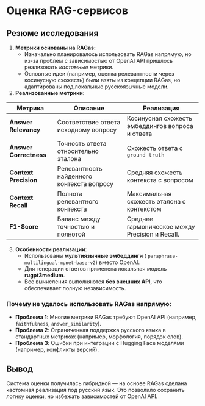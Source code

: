 # Оценка RAG-сервисов

## Резюме исследования
1. **Метрики основаны на RAGas:**   
    - Изначально планировалось использовать RAGas напрямую, но из-за проблем с зависимостью от OpenAI API пришлось реализовать *кастомные* метрики.   
    - Основные идеи (например, оценка релевантности через косинусную схожесть) были взяты из концепции RAGas, но адаптированы под локальные русскоязычные модели.   
2. **Реализованные метрики**:   

|Метрика | Описание | Реализация |
|--------|----------|------------|
|   **Answer Relevancy** | Соответствие ответа исходному вопросу      | Косинусная схожесть эмбеддингов вопроса и ответа |
| **Answer Correctness** | Точность ответа относительно эталона       | Схожесть ответа с `ground truth` |
|  **Context Precision** | Релевантность найденного контекста вопросу | Средняя схожесть контекста с вопросом |
|     **Context Recall** | Полнота релевантного контекста             |  Максимальная схожесть эталона с контекстом |
|  **F1-Score**          | Баланс между точностью и полнотой          | Среднее гармоническое между Precision и Recall. |


3. **Особенности реализации**:   
    - Использованы **мультиязычные эмбеддинги** ( `paraphrase-multilingual-mpnet-base-v2`) вместо OpenAI.   
    - Для генерации ответов применена локальная модель **rugpt3medium**.   
    - Все вычисления выполняются **без внешних API**, что обеспечивает полную независимость.   
   
### Почему не удалось использовать RAGas напрямую:   
- **Проблема 1**: Многие метрики RAGas требуют OpenAI API (например, `faithfulness`, `answer_similarity`).   
- **Проблема 2**: Ограниченная поддержка русского языка в стандартных метриках (например, морфология, порядок слов).   
- **Проблема 3**: Ошибки при интеграции с Hugging Face моделями (например, конфликты версий).   
   
## Вывод   
Система оценки получилась гибридной — на основе RAGas сделана кастомная реализация под русский язык. Это позволило сохранить логику оценки, но избежать зависимостей от OpenAI API.   

